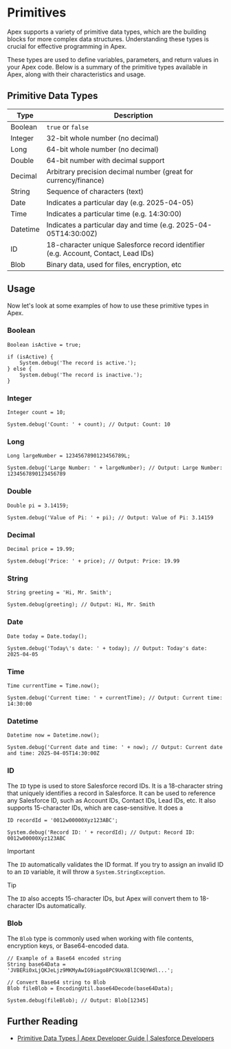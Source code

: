 # Primitives

Apex supports a variety of primitive data types, which are the building blocks for more complex data structures. Understanding these types is crucial for effective programming in Apex.

These types are used to define variables, parameters, and return values in your Apex code. Below is a summary of the primitive types available in Apex, along with their characteristics and usage.

## Primitive Data Types

| Type      | Description                                                                           |
|-----------|---------------------------------------------------------------------------------------|
| Boolean   | `true` or `false`                                                                     |
| Integer   | 32-bit whole number (no decimal)                                                      |
| Long      | 64-bit whole number (no decimal)                                                      |
| Double    | 64-bit number with decimal support                                                    |
| Decimal   | Arbitrary precision decimal number (great for currency/finance)                       |
| String    | Sequence of characters (text)                                                         |
| Date      | Indicates a particular day (e.g. 2025-04-05)                                          |
| Time      | Indicates a particular time (e.g. 14:30:00)                                           |
| Datetime  | Indicates a particular day and time (e.g. 2025-04-05T14:30:00Z)                       |
| ID        | 18-character unique Salesforce record identifier   (e.g. Account, Contact, Lead IDs)  |
| Blob      | Binary data, used for files, encryption, etc                                          |

## Usage
Now let's look at some examples of how to use these primitive types in Apex.

### Boolean

```apex
Boolean isActive = true;

if (isActive) {
    System.debug('The record is active.');
} else {
    System.debug('The record is inactive.');
}
```

### Integer
```apex
Integer count = 10;

System.debug('Count: ' + count); // Output: Count: 10
```

### Long
```apex
Long largeNumber = 1234567890123456789L;

System.debug('Large Number: ' + largeNumber); // Output: Large Number: 1234567890123456789
```

### Double
```apex
Double pi = 3.14159;

System.debug('Value of Pi: ' + pi); // Output: Value of Pi: 3.14159
```

### Decimal
```apex
Decimal price = 19.99;

System.debug('Price: ' + price); // Output: Price: 19.99
```

### String
```apex
String greeting = 'Hi, Mr. Smith';

System.debug(greeting); // Output: Hi, Mr. Smith
```

### Date
```apex
Date today = Date.today();

System.debug('Today\'s date: ' + today); // Output: Today's date: 2025-04-05
```

### Time
```apex
Time currentTime = Time.now();

System.debug('Current time: ' + currentTime); // Output: Current time: 14:30:00
```

### Datetime
```apex
Datetime now = Datetime.now();

System.debug('Current date and time: ' + now); // Output: Current date and time: 2025-04-05T14:30:00Z
```

### ID

The `ID` type is used to store Salesforce record IDs. It is a 18-character string that uniquely identifies a record in Salesforce. It can be used to reference any Salesforce ID, such as Account IDs, Contact IDs, Lead IDs, etc. It also supports 15-character IDs, which are case-sensitive. It does a
```apex
ID recordId = '0012w00000Xyz123ABC';

System.debug('Record ID: ' + recordId); // Output: Record ID: 0012w00000Xyz123ABC
```

> [!IMPORTANT]
> The `ID` automatically validates the ID format. If you try to assign an invalid ID to an `ID` variable, it will throw a `System.StringException`.

> [!TIP]
> The `ID` also accepts 15-character IDs, but Apex will convert them to 18-character IDs automatically.

### Blob
The `Blob` type is commonly used when working with file contents, encryption keys, or Base64-encoded data.

```apex
// Example of a Base64 encoded string
String base64Data = 'JVBERi0xLjQKJeLjz9MKMyAwIG9iago8PC9UeXBlIC9QYWdl...';

// Convert Base64 string to Blob
Blob fileBlob = EncodingUtil.base64Decode(base64Data);

System.debug(fileBlob); // Output: Blob[12345]
```

## Further Reading
- [Primitive Data Types | Apex Developer Guide | Salesforce Developers](https://developer.salesforce.com/docs/atlas.en-us.apexcode.meta/apexcode/langCon_apex_primitives.htm)